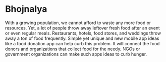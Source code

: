 # Bhojnalya
 With a growing population, we cannot afford to waste any more food or resources. Yet, a lot of people throw away leftover fresh food after an event or even regular meals. Restaurants, hotels, food stores, and weddings throw away a ton of food frequently. Simple yet unique and new mobile app ideas like a food donation app can help curb this problem. It will connect the food donors and organizations that collect food for the needy. NGOs or government organizations can make such apps ideas to curb hunger.
